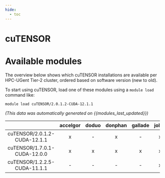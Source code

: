 ```yaml
---
hide:
  - toc
---
```


cuTENSOR
========

# Available modules


The overview below shows which cuTENSOR installations are available per HPC-UGent Tier-2 cluster, ordered based on software version (new to old).

To start using cuTENSOR, load one of these modules using a `module load` command like:

```shell
module load cuTENSOR/2.0.1.2-CUDA-12.1.1
```

*(This data was automatically generated on {{modules_last_updated}})*  

| |accelgor|doduo|donphan|gallade|joltik|shinx|skitty|
| :---: | :---: | :---: | :---: | :---: | :---: | :---: | :---: |
|cuTENSOR/2.0.1.2-CUDA-12.1.1|x|-|x|-|x|-|-|
|cuTENSOR/1.7.0.1-CUDA-12.0.0|x|x|x|x|x|x|x|
|cuTENSOR/1.2.2.5-CUDA-11.1.1|-|-|-|-|x|-|-|
